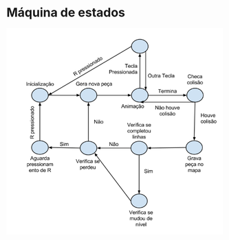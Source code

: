 # Máquina de estados

![alt tag](https://github.com/ericariello/Reativos/blob/master/Tarefa%205/StateMachine.png)